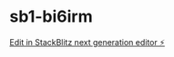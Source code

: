 # sb1-bi6irm

[Edit in StackBlitz next generation editor ⚡️](https://stackblitz.com/~/github.com/bhanumodiam/sb1-bi6irm)